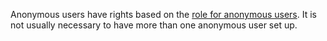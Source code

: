 <!-- markdownlint-disable-file MD041 -->
Anonymous users have rights based on the [role for anonymous users][1]. It is not usually necessary to have more than one anonymous user set up.

<!-- Referenced links -->
[1]: ../role/edit-rights-for-anonymous-users.md

